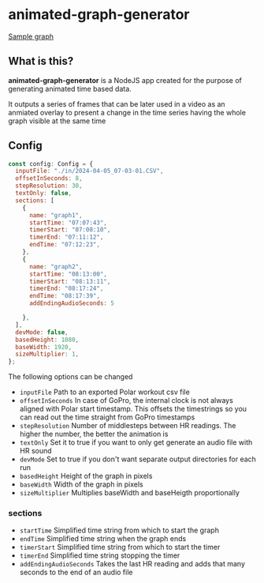 # animated-graph-generator


[Sample graph](graph-sample.mp4 ':include :type=video autoplay loop width=50%')


## What is this?

**animated-graph-generator** is a NodeJS app created for the purpose of generating animated time based data.

It outputs a series of frames that can be later used in a video as an anmiated overlay to present a change in the time series having the whole graph visible at the same time

Config
-----------------------------------

```js
const config: Config = {
  inputFile: "./in/2024-04-05_07-03-01.CSV",
  offsetInSeconds: 8,
  stepResolution: 30,
  textOnly: false,
  sections: [
    {
      name: "graph1",
      startTime: "07:07:43", 
      timerStart: "07:08:10",
      timerEnd: "07:11:12",
      endTime: "07:12:23",
    },
    {
      name: "graph2",
      startTime: "08:13:00", 
      timerStart: "08:13:11",
      timerEnd: "08:17:24",
      endTime: "08:17:39",
      addEndingAudioSeconds: 5

    },
  ],
  devMode: false,
  basedHeight: 1080,
  baseWidth: 1920,
  sizeMultiplier: 1,
};
```



The following options can be changed

- `inputFile` Path to an exported Polar workout csv file
- `offsetInSeconds` In case of GoPro, the internal clock is not always aligned with Polar start timestamp. This offsets the timestrings so you can read out the time straight from GoPro timestamps
- `stepResolution` Number of middlesteps between HR readings. The higher the number, the better the animation is
- `textOnly` Set it to true if you want to only get generate an audio file with HR sound
- `devMode` Set to true if you don't want separate output directories for each run
- `basedHeight` Height of the graph in pixels
- `baseWidth` Width of the graph in pixels
- `sizeMultiplier` Multiplies baseWidth and baseHeigth proportionally

### sections

- `startTime` Simplified time string from which to start the graph
- `endTime` Simplified time string when the graph ends
- `timerStart` Simplified time string from which to start the timer
- `timerEnd` Simplified time string stopping the timer
- `addEndingAudioSeconds` Takes the last HR reading and adds that many seconds to the end of an audio file


